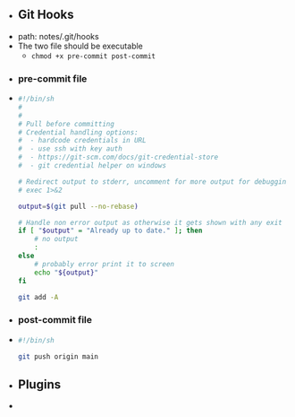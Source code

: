 - ## Git Hooks
- path: notes/.git/hooks
- The two file should be executable
	- `chmod +x pre-commit post-commit`
- ### pre-commit file
- ```bash
  #!/bin/sh
  #
  #
  # Pull before committing
  # Credential handling options:
  #  - hardcode credentials in URL
  #  - use ssh with key auth
  #  - https://git-scm.com/docs/git-credential-store
  #  - git credential helper on windows
  
  # Redirect output to stderr, uncomment for more output for debugging
  # exec 1>&2
  
  output=$(git pull --no-rebase)
  
  # Handle non error output as otherwise it gets shown with any exit code by logseq
  if [ "$output" = "Already up to date." ]; then
      # no output
      :
  else
      # probably error print it to screen
      echo "${output}"
  fi
  
  git add -A
  ```
- ### post-commit file
- ```bash
  #!/bin/sh
  
  git push origin main
  ```
- ## Plugins
-